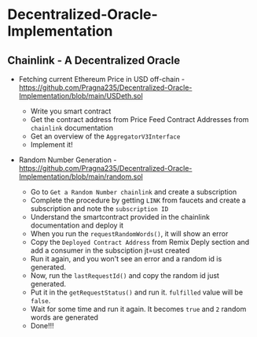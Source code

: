 # Decentralized-Oracle-Implementation

## Chainlink - A Decentralized Oracle

* Fetching current Ethereum Price in USD off-chain - https://github.com/Pragna235/Decentralized-Oracle-Implementation/blob/main/USDeth.sol
   - Write you smart contract
   - Get the contract address from Price Feed Contract Addresses from  `chainlink` documentation
   - Get an overview of the `AggregatorV3Interface`
   - Implement it!
 
* Random Number Generation - https://github.com/Pragna235/Decentralized-Oracle-Implementation/blob/main/random.sol
   - Go to `Get a Random Number chainlink` and create a subscription
   - Complete the procedure by getting `LINK` from faucets and create a subscription and note the `subscription ID`
   - Understand the smartcontract provided in the chainlink documentation and deploy it
   - When you run the `requestRandomWords()`, it will show an error
   - Copy the `Deployed Contract Address` from Remix Deply section and add a consumer in the subsciption jt=ust created
   - Run it again, and you won't see an error and a random id is generated.
   - Now, run the `lastRequestId()` and copy the random id just generated.
   - Put it in the `getRequestStatus()` and run it. `fulfilled` value will be `false`.
   - Wait for some time and run it again. It becomes `true` and `2` random words are generated
   - Done!!!
